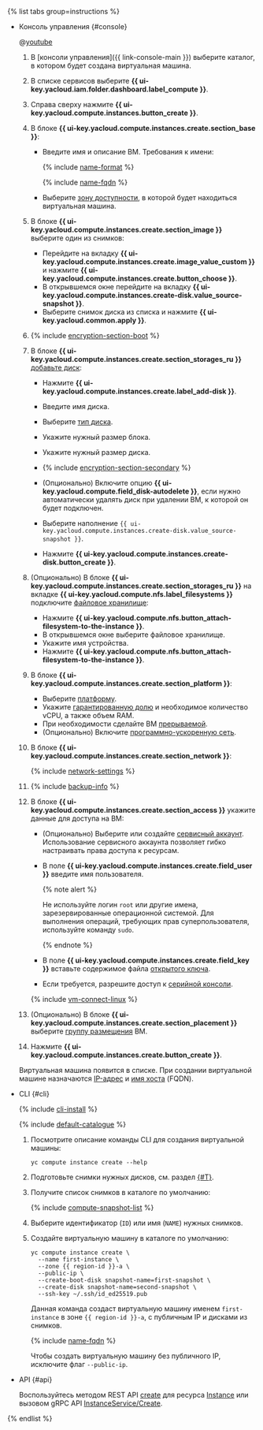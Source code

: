 {% list tabs group=instructions %}

- Консоль управления {#console}

  
  @[youtube](https://www.youtube.com/watch?v=Z7J5OwC8oJM&list=PL1x4ET76A10bW1KU3twrdm7hH376z8G5R&index=3&pp=iAQB)


  1. В [консоли управления]({{ link-console-main }}) выберите каталог, в котором будет создана виртуальная машина.
  1. В списке сервисов выберите **{{ ui-key.yacloud.iam.folder.dashboard.label_compute }}**.
  1. Справа сверху нажмите **{{ ui-key.yacloud.compute.instances.button_create }}**.
  1. В блоке **{{ ui-key.yacloud.compute.instances.create.section_base }}**:

      * Введите имя и описание ВМ. Требования к имени:

          {% include [name-format](../name-format.md) %}

          {% include [name-fqdn](../compute/name-fqdn.md) %}

      * Выберите [зону доступности](../../overview/concepts/geo-scope.md), в которой будет находиться виртуальная машина.

  1. В блоке **{{ ui-key.yacloud.compute.instances.create.section_image }}** выберите один из снимков:

      * Перейдите на вкладку **{{ ui-key.yacloud.compute.instances.create.image_value_custom }}** и нажмите **{{ ui-key.yacloud.compute.instances.create.button_choose }}**.
      * В открывшемся окне перейдите на вкладку **{{ ui-key.yacloud.compute.instances.create-disk.value_source-snapshot }}**.
      * Выберите снимок диска из списка и нажмите **{{ ui-key.yacloud.common.apply }}**.

  
  1. {% include [encryption-section-boot](encryption-section-boot.md) %}


  1. В блоке **{{ ui-key.yacloud.compute.instances.create.section_storages_ru }}** [добавьте диск](../../compute/operations/vm-create/create-from-disks.md):

      * Нажмите **{{ ui-key.yacloud.compute.instances.create.label_add-disk }}**.
      * Введите имя диска.
      * Выберите [тип диска](../../compute/concepts/disk.md#disks_types).
      * Укажите нужный размер блока.
      * Укажите нужный размер диска.
  
      
      * {% include [encryption-section-secondary](encryption-section-secondary.md) %}
  
  
      * (Опционально) Включите опцию **{{ ui-key.yacloud.compute.field_disk-autodelete }}**, если нужно автоматически удалять диск при удалении ВМ, к которой он будет подключен.
      * Выберите наполнение `{{ ui-key.yacloud.compute.instances.create-disk.value_source-snapshot }}`.
      * Нажмите **{{ ui-key.yacloud.compute.instances.create-disk.button_create }}**.

  
  1. (Опционально) В блоке **{{ ui-key.yacloud.compute.instances.create.section_storages_ru }}** на вкладке **{{ ui-key.yacloud.compute.nfs.label_filesystems }}** подключите [файловое хранилище](../../compute/concepts/filesystem.md):

     * Нажмите **{{ ui-key.yacloud.compute.nfs.button_attach-filesystem-to-the-instance }}**.
     * В открывшемся окне выберите файловое хранилище.
     * Укажите имя устройства.
     * Нажмите **{{ ui-key.yacloud.compute.nfs.button_attach-filesystem-to-the-instance }}**.
 

  1. В блоке **{{ ui-key.yacloud.compute.instances.create.section_platform }}**:

     * Выберите [платформу](../../compute/concepts/vm-platforms.md).
     * Укажите [гарантированную долю](../../compute/concepts/performance-levels.md) и необходимое количество vCPU, а также объем RAM.
     * При необходимости сделайте ВМ [прерываемой](../../compute/concepts/preemptible-vm.md).
     * (Опционально) Включите [программно-ускоренную сеть](../../compute/concepts/software-accelerated-network.md).

  1. В блоке **{{ ui-key.yacloud.compute.instances.create.section_network }}**:

      {% include [network-settings](network-settings.md) %}

  
  1. {% include [backup-info](backup-info.md) %}


  1. В блоке **{{ ui-key.yacloud.compute.instances.create.section_access }}** укажите данные для доступа на ВМ:

      * (Опционально) Выберите или создайте [сервисный аккаунт](../../iam/concepts/users/service-accounts.md). Использование сервисного аккаунта позволяет гибко настраивать права доступа к ресурсам.
      * В поле **{{ ui-key.yacloud.compute.instances.create.field_user }}** введите имя пользователя.

        {% note alert %}

        Не используйте логин `root` или другие имена, зарезервированные операционной системой. Для выполнения операций, требующих прав суперпользователя, используйте команду `sudo`.

        {% endnote %}

     * В поле **{{ ui-key.yacloud.compute.instances.create.field_key }}** вставьте содержимое файла [открытого ключа](../../compute/operations/vm-connect/ssh.md#creating-ssh-keys).
     * Если требуется, разрешите доступ к [серийной консоли](../../compute/operations/serial-console/index.md).
 
     {% include [vm-connect-linux](../vm-connect-linux.md) %}

  1. (Опционально) В блоке **{{ ui-key.yacloud.compute.instances.create.section_placement }}** выберите [группу размещения](../../compute/concepts/placement-groups.md) ВМ.
  1. Нажмите **{{ ui-key.yacloud.compute.instances.create.button_create }}**.
  
  Виртуальная машина появится в списке. При создании виртуальной машине назначаются [IP-адрес](../../vpc/concepts/address.md) и [имя хоста](../../vpc/concepts/address.md#fqdn) (FQDN).

- CLI {#cli}

  {% include [cli-install](../cli-install.md) %}

  {% include [default-catalogue](../default-catalogue.md) %}

  1. Посмотрите описание команды CLI для создания виртуальной машины:

      ```
      yc compute instance create --help
      ```

  1. Подготовьте снимки нужных дисков, см. раздел [{#T}](../../compute/operations/disk-control/create-snapshot.md).
  1. Получите список снимков в каталоге по умолчанию:

      {% include [compute-snapshot-list](../../compute/_includes_service/compute-snapshot-list.md) %}

  1. Выберите идентификатор (`ID`) или имя (`NAME`) нужных снимков.
  1. Создайте виртуальную машину в каталоге по умолчанию:

      ```
      yc compute instance create \
        --name first-instance \
        --zone {{ region-id }}-a \
        --public-ip \
        --create-boot-disk snapshot-name=first-snapshot \
        --create-disk snapshot-name=second-snapshot \
        --ssh-key ~/.ssh/id_ed25519.pub
      ```

      Данная команда создаст виртуальную машину именем `first-instance` в зоне `{{ region-id }}-a`, с публичным IP и дисками из снимков.

      {% include [name-fqdn](name-fqdn.md) %}
     
      Чтобы создать виртуальную машину без публичного IP, исключите флаг `--public-ip`.

 
- API {#api}

  Воспользуйтесь методом REST API [create](../../compute/api-ref/Instance/create.md) для ресурса [Instance](../../compute/api-ref/Instance/) или вызовом gRPC API [InstanceService/Create](../../compute/api-ref/grpc/instance_service.md#Create).

{% endlist %}
